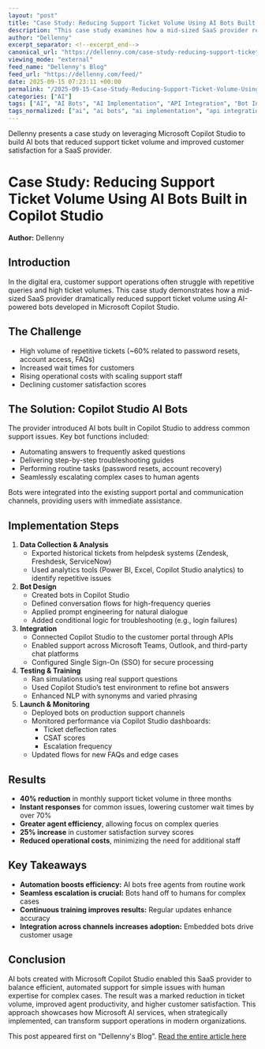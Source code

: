 ```yaml
---
layout: "post"
title: "Case Study: Reducing Support Ticket Volume Using AI Bots Built in Copilot Studio"
description: "This case study examines how a mid-sized SaaS provider reduced support ticket volume by 40% with AI-driven bots built in Microsoft Copilot Studio. It covers the implementation process, benefits, technical integration steps, challenges, and measurable results of deploying AI automation in customer support environments."
author: "Dellenny"
excerpt_separator: <!--excerpt_end-->
canonical_url: "https://dellenny.com/case-study-reducing-support-ticket-volume-using-ai-bots-built-in-copilot-studio/"
viewing_mode: "external"
feed_name: "Dellenny's Blog"
feed_url: "https://dellenny.com/feed/"
date: 2025-09-15 07:23:11 +00:00
permalink: "/2025-09-15-Case-Study-Reducing-Support-Ticket-Volume-Using-AI-Bots-Built-in-Copilot-Studio.html"
categories: ["AI"]
tags: ["AI", "AI Bots", "AI Implementation", "API Integration", "Bot Integration", "Copilot", "Copilot Studio", "CSAT", "Customer Support", "Low Code Development", "Microsoft", "Posts", "Power BI", "Prompt Engineering", "Support Automation", "Support Portal", "Ticket Deflection"]
tags_normalized: ["ai", "ai bots", "ai implementation", "api integration", "bot integration", "copilot", "copilot studio", "csat", "customer support", "low code development", "microsoft", "posts", "power bi", "prompt engineering", "support automation", "support portal", "ticket deflection"]
---
```


Dellenny presents a case study on leveraging Microsoft Copilot Studio to build AI bots that reduced support ticket volume and improved customer satisfaction for a SaaS provider.<!--excerpt_end-->

# Case Study: Reducing Support Ticket Volume Using AI Bots Built in Copilot Studio

**Author:** Dellenny

## Introduction

In the digital era, customer support operations often struggle with repetitive queries and high ticket volumes. This case study demonstrates how a mid-sized SaaS provider dramatically reduced support ticket volume using AI-powered bots developed in Microsoft Copilot Studio.

## The Challenge

- High volume of repetitive tickets (~60% related to password resets, account access, FAQs)
- Increased wait times for customers
- Rising operational costs with scaling support staff
- Declining customer satisfaction scores

## The Solution: Copilot Studio AI Bots

The provider introduced AI bots built in Copilot Studio to address common support issues. Key bot functions included:

- Automating answers to frequently asked questions
- Delivering step-by-step troubleshooting guides
- Performing routine tasks (password resets, account recovery)
- Seamlessly escalating complex cases to human agents

Bots were integrated into the existing support portal and communication channels, providing users with immediate assistance.

## Implementation Steps

1. **Data Collection & Analysis**
   - Exported historical tickets from helpdesk systems (Zendesk, Freshdesk, ServiceNow)
   - Used analytics tools (Power BI, Excel, Copilot Studio analytics) to identify repetitive issues
2. **Bot Design**
   - Created bots in Copilot Studio
   - Defined conversation flows for high-frequency queries
   - Applied prompt engineering for natural dialogue
   - Added conditional logic for troubleshooting (e.g., login failures)
3. **Integration**
   - Connected Copilot Studio to the customer portal through APIs
   - Enabled support across Microsoft Teams, Outlook, and third-party chat platforms
   - Configured Single Sign-On (SSO) for secure processing
4. **Testing & Training**
   - Ran simulations using real support questions
   - Used Copilot Studio’s test environment to refine bot answers
   - Enhanced NLP with synonyms and varied phrasing
5. **Launch & Monitoring**
   - Deployed bots on production support channels
   - Monitored performance via Copilot Studio dashboards:
       - Ticket deflection rates
       - CSAT scores
       - Escalation frequency
   - Updated flows for new FAQs and edge cases

## Results

- **40% reduction** in monthly support ticket volume in three months
- **Instant responses** for common issues, lowering customer wait times by over 70%
- **Greater agent efficiency**, allowing focus on complex queries
- **25% increase** in customer satisfaction survey scores
- **Reduced operational costs**, minimizing the need for additional staff

## Key Takeaways

- **Automation boosts efficiency:** AI bots free agents from routine work
- **Seamless escalation is crucial:** Bots hand off to humans for complex cases
- **Continuous training improves results:** Regular updates enhance accuracy
- **Integration across channels increases adoption:** Embedded bots drive customer usage

## Conclusion

AI bots created with Microsoft Copilot Studio enabled this SaaS provider to balance efficient, automated support for simple issues with human expertise for complex cases. The result was a marked reduction in ticket volume, improved agent productivity, and higher customer satisfaction. This approach showcases how Microsoft AI services, when strategically implemented, can transform support operations in modern organizations.

This post appeared first on "Dellenny's Blog". [Read the entire article here](https://dellenny.com/case-study-reducing-support-ticket-volume-using-ai-bots-built-in-copilot-studio/)
